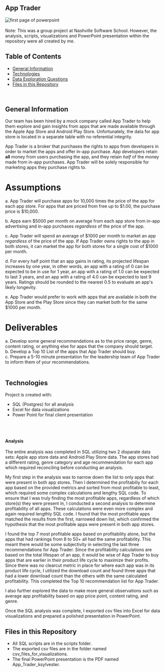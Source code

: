 ## App Trader

![first page of powerpoint](../main/images/App_Trader_front_page.jpg)
<br>
<br>
Note: This was a group project at Nashville Software School.  However, the analysis, scripts, visualizations and PowerPoint presentation within the repository were all created by me.
<br>

## Table of Contents
* [General Information](#general-information)
* [Technologies](#technologies)
* [Data Exploration Questions](#data)
* [Files in this Repository](#files)
<br>

## <a name="general-information"></a>General Information
Our team has been hired by a mock company called App Trader to help them explore and gain insights from apps that are made available through the Apple App Store and Android Play Store. Unfortunately, the data for app store is located in a separate table with no referential integrity.

App Trader is a broker that purchases the rights to apps from developers in order to market the apps and offer in-app purchase. App developers retain **all** money from users purchasing the app, and they retain _half_ of the money made from in-app purchases. App Trader will be solely responsible for marketing apps they purchase rights to.  

# Assumptions
a. App Trader will purchase apps for 10,000 times the price of the app for each app store. For apps that are priced from free up to $1.00, the purchase price is $10,000.  

b. Apps earn $5000 per month on average from each app store from in-app advertising and in-app purchases _regardless_ of the price of the app.  

c. App Trader will spend an average of $1000 per month to market an app _regardless_ of the price of the app. If App Trader owns rights to the app in both stores, it can market the app for both stores for a single cost of $1000 per month.  

d. For every half point that an app gains in rating, its projected lifespan increases by one year, in other words, an app with a rating of 0 can be expected to be in use for 1 year, an app with a rating of 1.0 can be expected to last 3 years, and an app with a rating of 4.0 can be expected to last 9 years. Ratings should be rounded to the nearest 0.5 to evaluate an app's likely longevity.  

e. App Trader would prefer to work with apps that are available in both the App Store and the Play Store since they can market both for the same $1000 per month. 

# Deliverables
a. Develop some general recommendations as to the price range, genre, content rating, or anything else for apps that the company should target.  
b. Develop a Top 10 List of the apps that App Trader should buy.  
c. Prepare a 5-10 minute presentation for the leadership team of App Trader to inform them of your recommendations.
<br>
<br>

## <a name="technologies"></a>Technologies
Project is created with:
* SQL (Postgres) for all analysis
* Excel for data visualizations
* Power Point for final client presentation
<br>
<br>




#### Analysis

The entire analysis was completed in SQL utilizing two 2 disparate data sets:  Apple app store data and Android Play Store data.  The app stores had a different rating, genre category and age recommendation for each app which required reconciling before conducting an analysis.

My first step in the analysis was to narrow down the list to only apps that were present in both app stores. Then I determined the profitabiliy for each app based on the provided metrics and sorted from most profitable to least, which required some complex calculations and lengthy SQL code.  To ensure that I was truly finding the most profitable apps, regardless of which store(s) they were present in, I conducted a second analysis to determine profitability of all apps. These calculations were even more complex and again required lengthly SQL code.  I found that the most profitable apps matched the results from the first, narrowed down list, which confirmed the hypothesis that the most profitable apps were present in both app stores. 

I found the top 7 most profitable apps based on profitability alone, but the apps that had rankings from 8 to 50+ all had the same profitability. This meant there would be some subjectivity in selecting the last three recommendations for App Trader.  Since the profitability calculations are based on the total lifespan of an app, it would be wise of App Trader to buy apps that are earlier in their product life cycle to maximize their profits.  Since there was no clearcut metric in place for where each app was in its product life cycle, I utilized the download count and found three apps that had a lower download count than the others with the same calculated profitability.  This completed the Top 10 recommendation list for App Trader.  

I also further explored the data to make more general observations such as average app profitability based on app price point, content rating, and genre.

Once the SQL analysis was complete, I exported csv files into Excel for data visualizations and prepared a polished presentation in PowerPoint.

## <a name="files"></a>Files in this Repository
* All SQL scripts are in the scripts folder.  
* The exported csv files are in the folder named csv_files_for_visualizations.  
* The final PowerPoint presentation is the PDF named App_Trader_ksylvester. 

